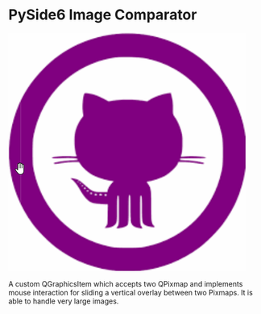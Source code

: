 # PySide6 Image Comparator

![Video Screenshot of Image Comparator QGraphicsItem](Comparator.gif)

A custom QGraphicsItem which accepts two QPixmap and implements mouse interaction for sliding a vertical overlay between two Pixmaps. 
It is able to handle very large images.
